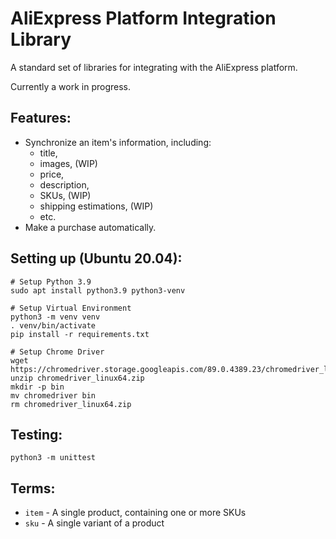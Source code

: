 # AliExpress Platform Integration Library
A standard set of libraries for integrating with the AliExpress platform.

Currently a work in progress.

## Features:
- Synchronize an item's information, including:
  - title,
  - images, (WIP)
  - price,
  - description,
  - SKUs, (WIP)
  - shipping estimations, (WIP)
  - etc.
- Make a purchase automatically.

## Setting up (Ubuntu 20.04):
```
# Setup Python 3.9
sudo apt install python3.9 python3-venv

# Setup Virtual Environment
python3 -m venv venv
. venv/bin/activate
pip install -r requirements.txt

# Setup Chrome Driver
wget https://chromedriver.storage.googleapis.com/89.0.4389.23/chromedriver_linux64.zip
unzip chromedriver_linux64.zip
mkdir -p bin
mv chromedriver bin
rm chromedriver_linux64.zip
```

## Testing:
```
python3 -m unittest
```

## Terms:
- `item` - A single product, containing one or more SKUs
- `sku` - A single variant of a product
